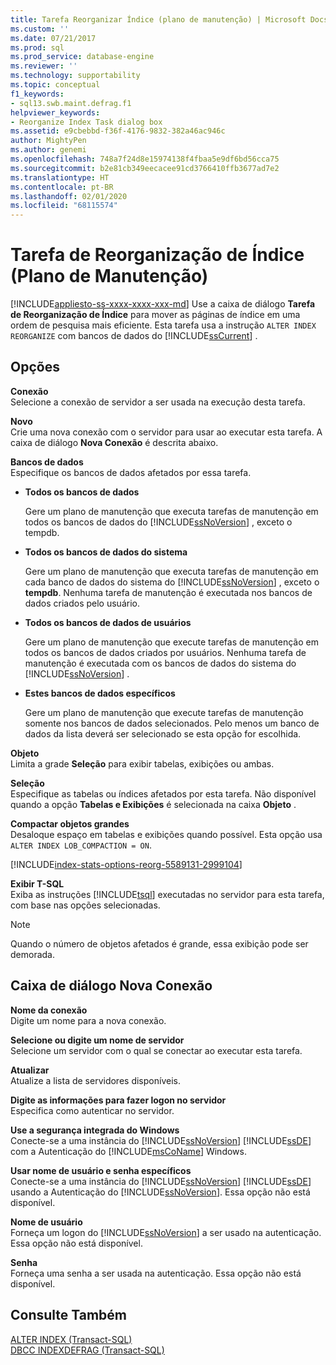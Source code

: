 ```yaml
---
title: Tarefa Reorganizar Índice (plano de manutenção) | Microsoft Docs
ms.custom: ''
ms.date: 07/21/2017
ms.prod: sql
ms.prod_service: database-engine
ms.reviewer: ''
ms.technology: supportability
ms.topic: conceptual
f1_keywords:
- sql13.swb.maint.defrag.f1
helpviewer_keywords:
- Reorganize Index Task dialog box
ms.assetid: e9cbebbd-f36f-4176-9832-382a46ac946c
author: MightyPen
ms.author: genemi
ms.openlocfilehash: 748a7f24d8e15974138f4fbaa5e9df6bd56cca75
ms.sourcegitcommit: b2e81cb349eecacee91cd3766410ffb3677ad7e2
ms.translationtype: HT
ms.contentlocale: pt-BR
ms.lasthandoff: 02/01/2020
ms.locfileid: "68115574"
---
```

# <a name="reorganize-index-task-maintenance-plan"></a>Tarefa de Reorganização de Índice (Plano de Manutenção)
[!INCLUDE[appliesto-ss-xxxx-xxxx-xxx-md](../../includes/appliesto-ss-xxxx-xxxx-xxx-md.md)]
  Use a caixa de diálogo **Tarefa de Reorganização de Índice** para mover as páginas de índice em uma ordem de pesquisa mais eficiente. Esta tarefa usa a instrução `ALTER INDEX REORGANIZE` com bancos de dados do [!INCLUDE[ssCurrent](../../includes/sscurrent-md.md)] .  
  
## <a name="options"></a>Opções  
 **Conexão**  
 Selecione a conexão de servidor a ser usada na execução desta tarefa.  
  
 **Novo**  
 Crie uma nova conexão com o servidor para usar ao executar esta tarefa. A caixa de diálogo **Nova Conexão** é descrita abaixo.  
  
 **Bancos de dados**  
 Especifique os bancos de dados afetados por essa tarefa.  
  
-   **Todos os bancos de dados**  
  
     Gere um plano de manutenção que executa tarefas de manutenção em todos os bancos de dados do [!INCLUDE[ssNoVersion](../../includes/ssnoversion-md.md)] , exceto o tempdb.  
  
-   **Todos os bancos de dados do sistema**  
  
     Gere um plano de manutenção que executa tarefas de manutenção em cada banco de dados do sistema do [!INCLUDE[ssNoVersion](../../includes/ssnoversion-md.md)] , exceto o **tempdb**. Nenhuma tarefa de manutenção é executada nos bancos de dados criados pelo usuário.  
  
-   **Todos os bancos de dados de usuários**  
  
     Gere um plano de manutenção que execute tarefas de manutenção em todos os bancos de dados criados por usuários. Nenhuma tarefa de manutenção é executada com os bancos de dados do sistema do [!INCLUDE[ssNoVersion](../../includes/ssnoversion-md.md)] .  
  
-   **Estes bancos de dados específicos**  
  
     Gere um plano de manutenção que execute tarefas de manutenção somente nos bancos de dados selecionados. Pelo menos um banco de dados da lista deverá ser selecionado se esta opção for escolhida.  
  
 **Objeto**  
 Limita a grade **Seleção** para exibir tabelas, exibições ou ambas.  
  
 **Seleção**  
 Especifique as tabelas ou índices afetados por esta tarefa. Não disponível quando a opção **Tabelas e Exibições** é selecionada na caixa **Objeto** .  
  
 **Compactar objetos grandes**  
 Desaloque espaço em tabelas e exibições quando possível. Esta opção usa `ALTER INDEX LOB_COMPACTION = ON`.  


[!INCLUDE[index-stats-options-reorg-5589131-2999104](../../includes/paragraph-content/index-stats-options-reorganize-maintenance-plan-include.md)]

  
 **Exibir T-SQL**  
 Exiba as instruções [!INCLUDE[tsql](../../includes/tsql-md.md)] executadas no servidor para esta tarefa, com base nas opções selecionadas.  
  
> [!NOTE]  
>  Quando o número de objetos afetados é grande, essa exibição pode ser demorada.  

  
## <a name="new-connection-dialog-box"></a>Caixa de diálogo Nova Conexão  
 **Nome da conexão**  
 Digite um nome para a nova conexão.  
  
 **Selecione ou digite um nome de servidor**  
 Selecione um servidor com o qual se conectar ao executar esta tarefa.  
  
 **Atualizar**  
 Atualize a lista de servidores disponíveis.  
  
 **Digite as informações para fazer logon no servidor**  
 Especifica como autenticar no servidor.  
  
 **Use a segurança integrada do Windows**  
 Conecte-se a uma instância do [!INCLUDE[ssNoVersion](../../includes/ssnoversion-md.md)] [!INCLUDE[ssDE](../../includes/ssde-md.md)] com a Autenticação do [!INCLUDE[msCoName](../../includes/msconame-md.md)] Windows.  
  
 **Usar nome de usuário e senha específicos**  
 Conecte-se a uma instância do [!INCLUDE[ssNoVersion](../../includes/ssnoversion-md.md)] [!INCLUDE[ssDE](../../includes/ssde-md.md)] usando a Autenticação do [!INCLUDE[ssNoVersion](../../includes/ssnoversion-md.md)]. Essa opção não está disponível.  
  
 **Nome de usuário**  
 Forneça um logon do [!INCLUDE[ssNoVersion](../../includes/ssnoversion-md.md)] a ser usado na autenticação. Essa opção não está disponível.  
  
 **Senha**  
 Forneça uma senha a ser usada na autenticação. Essa opção não está disponível.  
  
## <a name="see-also"></a>Consulte Também  
 [ALTER INDEX &#40;Transact-SQL&#41;](../../t-sql/statements/alter-index-transact-sql.md)   
 [DBCC INDEXDEFRAG &#40;Transact-SQL&#41;](../../t-sql/database-console-commands/dbcc-indexdefrag-transact-sql.md)  
  
  
